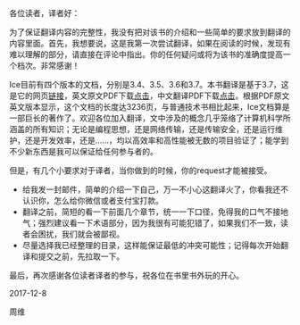 各位读者，译者好：

为了保证翻译内容的完整性，我没有把对该书的介绍和一些简单的要求放到翻译的内容里面。首先，我想要说，这是我第一次尝试翻译，如果在阅读的时候，发现有难以理解的部分，请直接在评论中指出。你的任何疑问或将为该书的准确度提高一个档次。非常感谢！

Ice目前有四个版本的文档，分别是3.4、3.5、3.6和3.7。本书翻译是基于3.7，这是它的网页[链接](https://doc.zeroc.com/display/Ice37/)，英文原文PDF下载[点击](https://zeroc.com/download/Ice/3.7/Ice-3.7.0.pdf)，中文翻译PDF下载[点击](https://www.gitbook.com/download/pdf/book/weiofcn/ice-manual-cn)。根据PDF原文英文版本显示，这个文档的长度达3236页，与普通技术书相比起来，Ice文档算是一部巨长的著作了。欢迎各位加入翻译，文中涉及的概念几乎笼络了计算机科学所涵盖的所有知识；无论是编程思想，还是网络传输，还是传输安全，还是运行维护，还是开发效率，还是......，均以高效率和高性能被无数的项目验证了；能学到不少新东西是我可以保证给任何参与者的。

但是，有几个小要求对于译者，当你做到的时候，你的request才能被接受。

- 给我发一封邮件，简单的介绍一下自己，万一不小心这翻译火了，你看我还不认识你，怎么给你微信或者支付宝打款。
- 翻译之前，简短的看一下前面几个章节，统一一下口径，免得我的口气不接地气；强烈建议看一下术语部分，因为我很有可能犯错了，如果我们不一致，读者会困扰，我们就会被鄙视。
- 尽量选择我已经整理的目录，这样能保证最低的冲突可能性；记得每次开始翻译和提交之前，先拉取一下。

最后，再次感谢各位读者译者的参与，祝各位在书里书外玩的开心。

2017-12-8

周维
